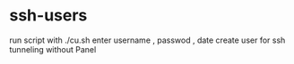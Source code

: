# ssh-users
run script with ./cu.sh
enter username , passwod , date
create user for ssh tunneling without Panel 
